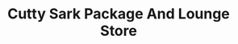 ---
title: "Cutty Sark Package And Lounge Store"
url: /pensacola/cutty-sark-package-and-lounge-store/
shop: Spirituosen
---